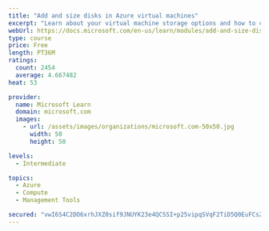 ```yaml
---
title: "Add and size disks in Azure virtual machines"
excerpt: "Learn about your virtual machine storage options and how to choose between standard and premium, managed and unmanaged disks for your Azure virtual machine."
webUrl: https://docs.microsoft.com/en-us/learn/modules/add-and-size-disks-in-azure-virtual-machines/
type: course
price: Free
length: PT36M
ratings:
  count: 2454
  average: 4.667482
heat: 53

provider:
  name: Microsoft Learn
  domain: microsoft.com
  images:
    - url: /assets/images/organizations/microsoft.com-50x50.jpg
      width: 50
      height: 50

levels:
  - Intermediate

topics:
  - Azure
  - Compute
  - Management Tools

secured: "vwI6S4C2DO6xrhJXZ0sif9JNUYK23e4QCSSI+p25vipqSVqF2TiD5Q0EuFCsZGHL9hBnPZ51yB/FOJ4LNrDZcmYjm7Oe4TlPnShjXHfId8c4WAaYF91p1i/hVCLIw330FUcZGHPUUraSeDhByY1uxGbGpyjMTSYYl7md+Vcl1vaZY59nN7nmsXf96DF/eYW4EA9Kv83kv2NQkmyeAIWEPEhWZ5+DlbMrs5GAmpUSSguergcrmwmjAfEdwpNi+528Xg6kDHda35gB6FZcQafcztowuMWPCyZH+usgptPJzb2U7ANODkWxajVGMet7+krSAImGwfObUQECk/Mh8V3mG7/6ncL2W1JFoDbBWU9MP2cnKseBisdEmg8MGqalJDqCWo0y8YCmHV6cO0ssc7iiNb//kizgWn6TbESgyQGhyjw=;ZWD0DJGyqfoWuEOXnfldfw=="
---
```


